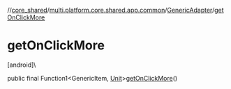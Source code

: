 //[core_shared](../../../index.md)/[multi.platform.core.shared.app.common](../index.md)/[GenericAdapter](index.md)/[getOnClickMore](get-on-click-more.md)

# getOnClickMore

[android]\

public final Function1&lt;GenericItem, [Unit](https://kotlinlang.org/api/latest/jvm/stdlib/kotlin/-unit/index.html)&gt;[getOnClickMore](get-on-click-more.md)()
